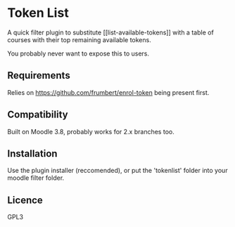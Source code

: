 # Token List

A quick filter plugin to substitute [[list-available-tokens]] with a table of courses with their top remaining available tokens.

You probably never want to expose this to users.

Requirements
------------

Relies on https://github.com/frumbert/enrol-token being present first.

Compatibility
-------------

Built on Moodle 3.8, probably works for 2.x branches too.

Installation
------------

Use the plugin installer (reccomended), or put the 'tokenlist' folder into your moodle filter folder.

Licence
-------
GPL3
